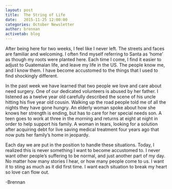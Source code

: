 ```yaml
---
layout: post
title:  The String of Life
date:   2015-11-25 12:00:00
categories: October Newsletter
author: brennan
activetab: blog
---
```


After being here for two weeks, I feel like I never left. The streets and faces are familiar and 
welcoming. I often find myself referring to Santa as ‘home’ as though my roots were planted here. Each 
time I come, I find it easier to adjust to Guatemalan life, and leave my life in the US. The people know 
me, and I know them. I have become accustomed to the things that I used to find shockingly different.

In the past week we have learned that two people we love and care about need surgery. One of our 
dedicated volunteers is abused by her father. I listened as a twelve year old carefully described the 
scene of his uncle hitting his five year old cousin. Walking up the road people told me of all the nights 
they have gone hungry. An elderly woman spoke about how she knows her strength is ending, but has 
to care for her special needs son. A teen goes to work at three in the morning and returns at eight at 
night in order to help support his family. A woman in tears, looking for a solution after acquiring debt for 
live saving medical treatment four years ago that now puts her family’s home in jeopardy.

Each day we are put in the position to handle these situations. Today, I realized this is never something 
I want to become accustomed to. I never want other people’s suffering to be normal, and just another 
part of my day. No matter how many stories I hear, or how many people come to us. I want it to sting as 
much as it did first time. I want each situation to break my heart so love can flow out. 

<p class="meta">-Brennan</p>
